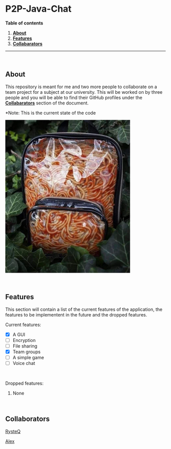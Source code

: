 # P2P-Java-Chat

**Table of contents**
1. **[About](#about)**
2. **[Features](#features)**
4. **[Collabarators](#collaborators)**

---

<br>

## About

This repository is meant for me and two more people to collaborate on a team project for a subject at our university. This will be worked on by three people and you will be able to find their GitHub profiles under the **[Collabarators](#collaborators)** section of the document.

*Note: This is the current state of the code

![SPAGHETT](/misc/SPAGHETT.png)

<br>

## Features

This section will contain a list of the current features of the application, the features to be implementent in the future and the dropped features.

Current features:
- [x] A GUI
- [ ] Encryption
- [ ] File sharing
- [x] Team groups
- [ ] A simple game
- [ ] Voice chat

<br>

Dropped features:
1. None

<br>

## Collaborators

[RysteQ](https://github.com/RysteQ)

[Alex](https://github.com/alexmagd)
